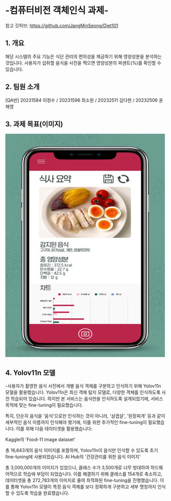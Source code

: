 # -컴퓨터비전 객체인식 과제-
참고 깃허브: https://github.com/JangMinSeong/Diet101

##  1. 개요
해당 시스템의 주요 기능은 식단 관리의 편의성을 제공하기 위해 영양성분을 분석하는 것입니다. 사용자가 섭취할 음식을 사진을 찍으면 영양성분의 퍼센트(%)를 확인할 수 있습니다.

##  2. 팀원 소개
[QA반] 20231584 이정수 / 20231596 최소원 / 20232511 김다현 / 20232506 윤채영

## 3. 과제 목표(이미지)
<img src="메인페이지.png" width="500" height="700"/>

## 4. Yolov11n 모델
-사용자가 촬영한 음식 사진에서 개별 음식 객체를 구분하고 인식하기 위해 Yolov11n 모델을 활용했습니다. Yolov11n은 최신 객체 탐지 모델로, 다양한 객체를 인식하도록 사전 학습되어 있습니다. 하지만 본 서비스는 음식만을 인식하도록 설계되었기에, 서비스 목적에 맞는 fine-tuning이 필요했습니다.

특히, 단순히 음식을 '음식'으로만 인식하는 것이 아니라, '삼겹살', '된장찌개' 등과 같이 세부적인 음식 이름까지 인식해야 했기에, 이를 위한 추가적인 fine-tuning이 필요했습니다. 이를 위해 다음 데이터셋을 활용했습니다:

Kaggle의 'Food-11 image dataset'

총 16,643개의 음식 이미지를 포함하며, Yolov11n이 음식만 인식할 수 있도록 초기 fine-tuning에 사용되었습니다.
AI Hub의 '건강관리를 위한 음식 이미지'

총 3,000,000개의 이미지가 있었으나, 클래스 수가 3,500개로 너무 방대하여 하드웨어적으로 학습에 부담이 되었습니다.
이를 해결하기 위해 클래스를 154개로 축소하고, 데이터셋을 총 272,783개의 이미지로 줄여 최적화된 fine-tuning을 진행했습니다.
이를 통해 Yolov11n 모델이 특정 음식 객체를 보다 정확하게 구분하고 세부 명칭까지 인식할 수 있도록 학습을 완료했습니다.

